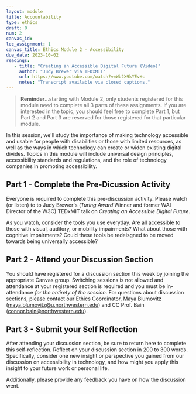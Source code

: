 ```yaml
---
layout: module
title: Accountability
type: ethics
draft: 0
num: 2
canvas_id: 
lec_assignment: 1
canvas_title: Ethics Module 2 - Accessibility
due_date: 2023-10-02
readings:
   - title: "Creating an Accessible Digital Future (Video)"
     author: "Judy Brewer via TEDxMIT"
     url: https://www.youtube.com/watch?v=Wb2X9kYEvXc
     notes: "Transcript available via closed captions."
---
```


> **Reminder**...starting with Module 2, only students registered for this module need to complete all 3 parts of these assignments. If you are
> interested in the topic, you should feel free to complete Part 1, but Part 2 and Part 3 are reserved for those registered for that
> particular module.

In this session, we'll study the importance of making technology accessible and usable for people with disabilities or those with limited resources, as well as the ways in which technology can create or widen existing digital divides. Topics in this module will include universal design principles, accessibility standards and regulations, and the role of technology companies in promoting accessibility.

## Part 1 - Complete the Pre-Dicussion Activity

Everyone is required to complete this pre-discussion activity. Please watch (or listen) to to Judy Brewer's (_Turing Award_ Winner and former WAI Director of the W3C) TEDxMIT talk on _Creating an Accessible Digital Future_.

As you watch, consider the tools you use everyday. Are all accessible to those with visual, auditory, or mobility impairments? What about those with cognitive impairments? Could these tools be redeisgned to be moved towards being universally accessible?
## Part 2 - Attend your Discussion Section

You should have registered for a discussion section this week by joining the appropriate Canvas group. Switching sessions is not allowed and attendance at your registered section is required and you must be in-attendance _for the entirety of the session_. For questions about discussion sections, please contact our Ethics Coordinator, Maya Blumovitz (<maya.blumovitz@u.northwestern.edu>) and CC Prof. Bain (<connor.bain@northwestern.edu>).

## Part 3 - Submit your Self Reflection

After attending your discussion section, be sure to return here to complete this self-reflection. Reflect on your discussion section in 200 to 300 words. Specifically, consider one new insight or perspective you gained from our discussion on accessibility in technology, and how might you apply this insight to your future work or personal life.

Additionally, please provide any feedback you have on how the discussion went.